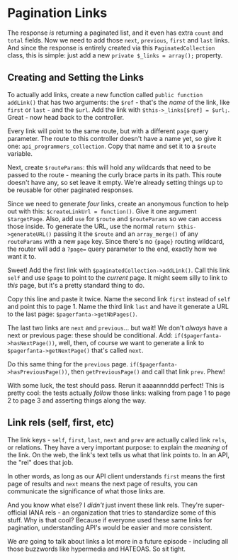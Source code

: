 # Pagination Links

The response *is* returning a paginated list, and it even has extra `count` and `total`
fields. Now we need to add those `next`, `previous`, `first` and `last` links. And
since the response is entirely created via this `PaginatedCollection` class, this
is simple: just add a new `private $_links = array();` property.

## Creating and Setting the Links

To actually add links, create a new function called `public function addLink()`
that has two arguments: the `$ref` - that's the *name* of the link, like
`first` or `last` - and the `$url`. Add the link with `$this->_links[$ref] = $url;`.
Great - now head back to the controller.

Every link will point to the same route, but with a different `page` query parameter.
The route to this controller doesn't have a name yet, so give it one:
`api_programmers_collection`. Copy that name and set it to a `$route` variable.

Next, create `$routeParams`: this will hold any wildcards that need to be passed
to the route - meaning the curly brace parts in its path. This route doesn't have
any, so set leave it empty. We're already setting things up to be reusable for other
paginated responses.

Since we need to generate *four* links, create an anonymous function to help out
with this: `$createLinkUrl = function()`. Give it one argument `$targetPage`. Also,
add `use` for `$route` and `$routeParams` so we can access those inside. To generate
the URL, use the normal `return $this->generateURL()` passing it the `$route` and an
`array_merge()` of any `routeParams` with a new `page` key. Since there's no `{page}`
routing wildcard, the router will add a `?page=` query parameter to the end, exactly
how we want it to.

Sweet! Add the first link with `$paginatedCollection->addLink()`. Call this link `self`
and use `$page` to point to the *current* page. It might seem silly to link to *this*
page, but it's a pretty standard thing to do.

Copy this line and paste it twice. Name the second link `first` instead of `self`
and point this to page 1. Name the third link `last` and have it generate a URL to
the last page: `$pagerfanta->getNbPages()`.

The last two links are `next` and `previous`... but wait! We don't *always* have
a next or previous page: these should be conditional. Add: `if($pagerfanta->hasNextPage())`,
well, then, of course we want to generate a link to `$pagerfanta->getNextPage()`
that's called `next`.

Do this same thing for the `previous` page. `if($pagerfanta->hasPreviousPage())`,
then `getPreviousPage()` and call that link `prev`. Phew!

With some luck, the test should pass. Rerun it aaaannnddd perfect! This is pretty
cool: the tests actually *follow* those links: walking from page 1 to page 2 to page
3 and asserting things along the way.

## Link rels (self, first, etc)

The link keys - `self`, `first`, `last`, `next` and `prev` are actually called link
`rels`, or relations. They have a very important purpose: to explain the *meaning*
of the link. On the web, the link's text tells us what that link points to. In an
API, the "rel" does that job.

In other words, as long as our API client understands `first` means the first page
of results and `next` means the next page of results, you can communicate the significance
of what those links are. 

And you know what else? I *didn't* just invent these link rels. They're super-official
IANA rels - an organization that tries to standardize some of this stuff. Why is
that cool? Because if everyone used these same links for pagination, understanding
API's would be easier and more consistent.

We *are* going to talk about links a lot more in a future episode - including all
those buzzwords like hypermedia and HATEOAS. So sit tight.
